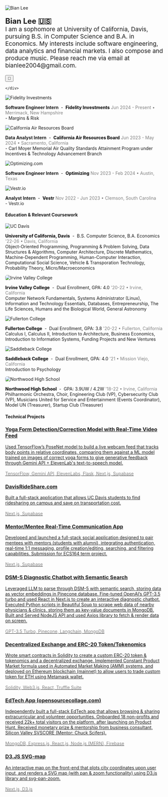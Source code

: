 ---
---

<div class="content-container-pfp">
    <div class="image-container-pfp">
        <img src="/assets/pfp_bian.jpg" alt="Bian Lee" class="pfp-image">
    </div>
    <div class="content-text">
        <p style="font-size: 1.18rem" class="intro-line-height">
          <b style="font-size: 1.5rem">Bian Lee 🇺🇸</b>
           <br/>I am a sophomore at University of California, Davis, pursuing B.S. in Computer Science and B.A. in Economics. My interests include software engineering, data analytics and financial markets. I also compose and produce music. Please reach me via email at bianlee2004@gmail.com.
         </p>
         <button id="darkModeToggle" aria-label="Toggle dark mode">🌙</button>


    </div>
</div>
<!-- -->


  <div class="web-only-margin"></div>

<div class="content-container mobile-only">
<div class="image-container">
    <img src="/assets/fidelity.jpg" alt="Fidelity Investments" class="content-image firm-logo" loading="lazy">
    </div>
    <div class="content-text">
        <p>
            <span class="internship-title">
                <span class="role"><b>Software Engineer Intern</b></span>
                <span class="hyphen">&nbsp;-&nbsp;</span>
                 <span class="company" style="font-weight: 800">Fidelity Investments</span>
            </span>
              <span style="color: gray">Jun 2024 - Present • Merrimack, New Hampshire</span>
     <br/>- Margins & Risk
        </p>
    </div>
</div>


<div class="content-container mobile-only">
    <div class="image-container">
        <img src="/assets/carb.jpeg" alt="California Air Resources Board" class="content-image firm-logo" loading="lazy">
    </div>
    <div class="content-text">
        <p>
            <span class="internship-title">
                <span class="role"><b>Data Analyst Intern</b></span>
                <span class="hyphen">&nbsp;-&nbsp;</span>
                 <span class="company" style="font-weight: 800">California Air Resources Board</span>
            </span>
            <span style="color: gray">Jun 2023 - May 2024 • Sacramento, California</span>
            <br/>- Carl Moyer Memorial Air Quality Standards Attainment Program under Incentives & Technology Advancement Branch
        </p>
    </div>
</div>

<div class="content-container mobile-only" style="">
    <div class="image-container">
        <img src="/assets/optimizing_com_logo.jpg" alt="Optimizing.com" class="content-image optimizing firm-logo" loading="lazy">
    </div>
    <div class="content-text">
        <p>
            <span class="internship-title">
                <span class="role"><b>Software Engineer Intern</b></span>
                <span class="hyphen">&nbsp;-&nbsp;</span>
                <span class="company" style="font-weight: 800">Optimizing</span>
            </span>
            <span style="color: gray">Nov 2023 - Feb 2024 • Austin, Texas</span>
            <!--
            <br/> - Led backend development of CRM dashboard for 10+ SMB business clients with Stripe integrations for financing payments
            <br/> - Reduced code redundancy by ∼20% through refactoring reusable components and employing nested routes in Remix
            <br/> - Designed 6 relational (one-to-many) schemas in Prisma for customers/checkouts and implemented API endpoints with Action/LoaderFunctions to listen to HTTP requests and allow CRUD operations
            -->
        </p>
    </div>
</div>

<div class="content-container mobile-only">
    <div class="image-container">
    <img src="/assets/vestr_bg.png" alt="Vestr.io" class="content-image firm-logo" loading="lazy">
    </div>
    <div class="content-text">
        <p>
         <span class="internship-title">
                <span class="role"><b>Analyst Intern</b></span>
                <span class="hyphen">&nbsp;-&nbsp;</span>
                 <span class="company" style="font-weight: 800">Vestr</span>
            </span>
            <span style="color: gray">Nov 2022 - Jun 2023 • Clemson, South Carolina</span>
            <br/>- Vestr.io
            <!--
            <br/> -  Conducted sell-side stock equity research through Discounted Cash Flow model and market sentiment/industry analysis
            <br/> -  Edited and published weekly company newsletter and delivered +73% subscriber count growth
            <br/> - Worked directly alongside Founder/CEO & Engineer in the Series A startup
            -->
        </p>
    </div>
</div>
<div style="margin-top: 15px;"></div>
<!-- 
<h4>Club & Extracurricular Experience</h4>
<div class="content-container" style="margin-top: 14px;">
    <div class="image-container">
        <img src="/assets/aggieworksSecond.jpg" alt="AggieWorks" class="content-image firm-logo" loading="lazy">
    </div>
    <div class="content-text">
        <p>
            <span class="internship-title">
                <span class="role"><b>Software Engineer</b></span>
                <span class="hyphen">&nbsp;-&nbsp;</span>
                <span class="company"><mark>AggieWorks</mark></span>
            </span>
            <span style="color: gray">Oct 2022 - Jun 2023 • Davis, California</span>
                <br/> - Established backend infrastructure of Clubly.org by designing schemas, writing queries in GORM, and building API routes
            <br/> - Implemented front-end UI components (modal, cards, navbar, search) with conditional rendering using Svelte
            <br/> - Wrote internal scripts in Golang, to track and query number of API calls made at every REST API endpoint
        </p>
    </div>
</div>
<div class="content-container" style="">
    <div class="image-container">
        <img src="/assets/socal.png" alt="SoCal Community College Consortium on Cybersecurity" class="content-image firm-logo" loading="lazy">
    </div>
    <div class="content-text">
        <p>
            <span class="internship-title">
                <span class="role"><b>Technical Mentor</b></span>
                <span class="hyphen">&nbsp;-&nbsp;</span>
                <span class="company"><mark>SoCal Community College Consortium on Cybersecurity</mark></span>
            </span>
            <span style="color: gray">Oct 2021 - Mar 2022 • Irvine, California</span>
             <br/> - Collaborated with professors from Irvine Valley College’s Computer Information Management (CIM) department to
create prepatory CyberPatriot (security competition) materials, as a national semifinalist in the previous season
          <br/> - Wrote 15 CTF problems & solutions for org-wide contests, on topics of cryptography and Linux OS
          <br/> - Developed training VM images for Ubuntu OS using Ansible and Shell Script
        </p>
    </div>
</div>
--> 
<div style="margin-top: 15px;"></div>
<h4>Education & Relevant Coursework</h4>
<div class="content-container content-school mobile-only">
<div class="image-container">
    <img src="/assets/davis.png" alt="UC Davis" class="content-image" loading="lazy">
    </div>
    <div class="content-text">
        <p>
            <span class="internship-title">
                <span class="school-name" style="font-weight: 800">University of California, Davis</span>
                <span class="hyphen">&nbsp;-&nbsp;</span>
                <span class="school-description">B.S. Computer Science, B.A. Economics</span>
            </span>
              <span style="color: gray">'22-26 • Davis, California</span>
      <br/> Object-Oriented Programming, Programming & Problem Solving, Data Structures & Algorithms, Computer Architecture,
Discrete Mathematics, Machine-Dependent Programming, Human-Computer Interaction, Computational Social Science, Vehicle & Transporation Technology, Probability Theory, Micro/Macroeconomics
        </p>
    </div>
</div>


<div class="content-container content-school mobile-only">
<div class="image-container">
    <img src="/assets/ivc.png" style="border-radius: 5px;" alt="Irvine Valley College" class="content-image" loading="lazy">
    </div>
    <div class="content-text">
        <p>
         <span class="internship-title">
                <span class="school-name" style="font-weight: 800">Irvine Valley College</span>
                <span class="hyphen">&nbsp;-&nbsp;</span>
                <span class="school-description">Dual Enrollment, GPA: 4.0</span>
            </span>
              <span style="color: gray">'20-22 • Irvine, California</span>
      <br/>Computer Network Fundamentals, Systems Administrator (Linux), Information and Technology Essentials, Databases, Entrepreneurship, The Life Sciences, Humans and the Biological World, General Astronomy
        </p>
    </div>

</div>

<div class="content-container content-school mobile-only">
<div class="image-container">
    <img src="/assets/fullerton.png" alt="Fullerton College" class="content-image" loading="lazy">
    </div>
    <div class="content-text">
        <p>
                 <span class="internship-title">
                <span class="school-name" style="font-weight: 800">Fullerton College</span>
                <span class="hyphen">&nbsp;-&nbsp;</span>
                <span class="school-description">Dual Enrollment, GPA: 3.8</span>
            </span>
        <span style="color: gray">'20-22 • Fullerton, California</span>
        <br/>Calculus I, Calculus II, Introduction to Architecture, Business Economics, Introduction to Information Systems, Funding Projects and New Ventures
        </p>
    </div>
</div>

<div class="content-container  content-school mobile-only">
<div class="image-container">
    <img src="/assets/saddleback.png" alt="Saddleback College" class="content-image" loading="lazy">
    </div>
    <div class="content-text">
        <p>
            <span class="internship-title">
                <span class="school-name" style="font-weight: 800">Saddleback College</span>
                <span class="hyphen">&nbsp;-&nbsp;</span>
                <span class="school-description">Dual Enrollment, GPA: 4.0</span>
            </span>
          <span style="color: gray">'21 • Mission Viejo, California</span>
      <br/>Introduction to Psychology
        </p>
    </div>
</div>
<div class="content-container content-school mobile-only">
<div class="image-container">
    <img src="/assets/northwood_bg.png" style="border-radius: 5px;" alt="Northwood High School" class="content-image" loading="lazy">
    </div>
    <div class="content-text">
        <p>
                <span class="internship-title">
                <span class="school-name" style="font-weight: 800">Northwood High School</span>
                <span class="hyphen">&nbsp;-&nbsp;</span>
                <span class="school-description">GPA: 3.9UW / 4.2W</span>
            </span>
          <span style="color: gray">'18-22 • Irvine, California</span>
      <br/>Philharmonic Orchestra, Choir, Engineering Club (VP), Cybersecurity Club (VP), Musicians United for Service and Entertainment (Events Coordinator), Model UN (Treasurer), Startup Club (Treasurer)
        </p>
    </div>
</div>

<h4>Technical Projects</h4>
<div style="margin-top:1rem"></div>
<div class="card-container">
    <!-- Card 1 -->
    <a href="https://github.com/BianLee/Equilibrio" target="_blank" class="card-link">
        <div class="card">
            <h3>Yoga Form Detection/Correction Model with Real-Time Video Feed</h3>
            <p>Used TensorFlow’s PoseNet model to build a live webcam feed that tracks body points in relative coordinates, comparing them against a ML model trained on images of correct yoga forms to give generative feedback through Gemini API + ElevenLab's text-to-speech model.
            <br/><br/><span style="color: gray">TensorFlow, Gemini API, ElevenLabs, Flask, Next.js, Supabase</span></p>
        </div>
    </a>
     <a href="https://davisrideshare.com" target="_blank" class="card-link">
        <div class="card">
            <h3>DavisRideShare.com</h3>
            <p>Built a full-stack application that allows UC Davis students to find ridesharing on campus and save on transportation cost.
            <br/><br/><span style="color: gray">Next.js, Supabase</span></p>
        </div>
    </a>
    <a href="https://github.com/BianLee/mentormingle" target="_blank" class="card-link">
        <div class="card">
            <h3>Mentor/Mentee Real-Time Communication App</h3>
            <p>Developed and launched a full-stack social application designed to pair mentees with mentors (students with alumni), integrating authentication, real-time 1:1 messaging, profile creation/editing, searching, and filtering capabilities. Submission for ECS164 term project.
            <br/><br/><span style="color: gray">Next.js, Supabase</span></p>
        </div>
    </a>
      <a href="https://github.com/ritvikir/hackdavis" target="_blank" class="card-link">
        <div class="card">
            <h3>DSM-5 Diagnostic Chatbot with Semantic Search</h3>
            <p>Leveraged LLM to parse through DSM-5 with semantic search, storing data as vector embeddings in Pinecone database. Fine-tuned OpenAI’s GPT-3.5 turbo and used React in Next.js to create an interactive diagnostic chatbot. Executed Python scripts in Beautiful Soup to scrape web data of nearby physicians & clinics, storing them as key-value documents in MongoDB. Built and Served NodeJS API and used Axios library to fetch & render data on screen.
            <br/><br/><span style="color: gray">GPT-3.5 Turbo, Pinecone, Langchain, MongoDB</span></p>
        </div>
    </a>
    <a href="https://github.com/BianLee/Decentralized-Exchange-Model-ERC-20-Token" target="_blank" class="card-link">
        <div class="card">
            <h3>Decentralized Exchange and ERC-20 Token/Tokenomics</h3>
            <p>Wrote smart contracts in Solidity to create a custom ERC-20 token & tokenomics and a decentralized exchange. Implemented Constant Product Market formula used in Automated Market Making (AMM) systems, and deployed on Ethereum blockchain (mainnet) to allow users to trade custom token for ETH using Metamask wallet.<br/><br/><span style="color: gray">Solidity, Web3.js, React, Truffle Suite</span></p>
        </div>
    </a>
    <a href="https://github.com/BianLee/opensourcecollage.com" target="_blank" class="card-link">
        <div class="card">
            <h3>EdTech App (opensourcecollage.com)</h3>
            <p>Independently built a full-stack EdTech app that allows browsing & sharing extracurricular and volunteer opportunities. Onboarded 18 non-profits and received 22k+ total visitors on the platform, after launching on Product Hunt. Received monetary prize & mentorship from business consultant, Silicon Valley SVSCORE (Mentor: Chuck Scifers).<br/><br/><span style="color: gray">MongoDB, Express.js, React.js, Node.js (MERN), Firebase</span></p>
        </div>
    </a>
    <a href="https://github.com/BianLee/D3-SVG-Map" target="_blank" class="card-link">
        <div class="card">
            <h3>D3.JS SVG-map</h3>
            <p>An interactive map on the front-end that plots city coordinates upon user input, and renders a SVG map (with pan & zoom functionality) using D3.js library and svg-pan-zoom.<br/><br/> <span style="color: gray">Next.js, D3.js</span></p>
        </div>
    </a>
</div>
<!-- 
<h4>Awards & Certifications</h4>
<div style="margin-top:1rem"></div>
- UC Davis Dean's Honors List (College of Engineering)
- <a href="https://innovate.ucdavis.edu/blog/borrow-blog" target="_blank" style="text-decoration: underline; color: #444; text-decoration-color: red; text-underline-position: under;">UC Davis Little Bang! Pitch + Poster Competition Winner at Graduate School of Management (Awarded $1K)</a>
- Cyber Skyline SoCal Cyber Cup 3rd Place (Awarded $2.5K)
- CyberPatriot National Semifinalist
- <a href="https://www.credly.com/badges/e4436913-a118-4c67-9725-9c67070cf0ac/public_url" target="_blank" style="text-decoration: underline; color: #444; text-decoration-color: red; text-underline-position: under;">AWS Certified Cloud Practitioner</a>
- <a href="https://www.certmetrics.com/comptia/public/verification.aspx?code=JTD0JHWW0YKLF3G4" target="_blank" style="text-decoration: underline; color: #444; text-decoration-color: red; text-underline-position: under;">CompTIA IT Fundamentals+ Certification</a>
- <a href="https://university.atlassian.com/student/award/aW68xiZ7xKtfrwFSYWbgQmnc" target="_blank" style="text-decoration: underline; color: #444; text-decoration-color: red; text-underline-position: under;">Jira Software Fundamentals Certification</a>
- AP Scholar with Distinction

-->


<h4>Skills</h4>


<img id="leetcodeStats" alt="LeetCode Stats" />


 <br/><i>Leetcode Stats!</i>

<div style="margin-top:1rem"></div>
- <b>Languages</b>: Python, Java, C, C++, JavaScript, TypeScript, Golang, Solidity, SQL, HTML, CSS
- <b>Framework</b>: React.js, Next.js, Remix, Node.js, Express.js, Web3.js, D3.js, Git, GitHub, MongoDB, Tailwind, Drupal, Jupyter Notebook, PostgreSQL, Svelte, BeautifulSoup, Postman, Clerk, Supabase, Docker, Zustand, Linux, Microsoft Excel
- Native Fluency in English and Korean

<br/>
<footer>
        <div class="social-icons">
        <a href="https://linkedin.com/in/bianlee" target="_blank"><i class="fab fa-linkedin"></i></a>
            <a href="https://www.instagram.com/bian.lee/" target="_blank"><i class="fab fa-instagram"></i></a>
            <a href="https://github.com/BianLee" target="_blank"><i class="fab fa-github"></i></a>
            <a href="https://discord.com/invite/hMUU5tzVWH" target="_blank"><i class="fab fa-discord"></i></a>
            <a href="https://www.youtube.com/channel/UCKEiBX4OdZhM8JeUpIWt4mw" target="_blank"><i class="fab fa-youtube"></i></a>
            <a href="https://open.spotify.com/artist/5QHoUe5kwjvOfjfHrbVTBY?si=zhdRRE5RQk2m6AqD11qmyQ" target="_blank"><i class="fab fa-spotify"></i></a>
            <a href="https://bianlee.bandcamp.com/" target="_blank"><i class="fab fa-bandcamp"></i></a>
            <!-- <a href="https://www.deezer.com/us/artist/162218717/" target="_blank"><i class="fab fa-deezer"></i></a> -->
        </div>
    </footer>

<script>
const darkModeToggle = document.getElementById('darkModeToggle');
const body = document.body;

function updateLeetCodeImage() {
  const leetcodeImg = document.getElementById('leetcodeStats');
  if (leetcodeImg) {  // Check if the element exists
    const isDarkMode = document.body.getAttribute('data-theme') === 'dark';
    const theme = isDarkMode ? 'dark' : 'light';
    leetcodeImg.src = `https://leetcard.jacoblin.cool/realbostonlobster?theme=${theme}&font=Cormorant%20Garamond&ext=heatmap`;
  }
}

// Check for saved theme preference or default to dark
const currentTheme = localStorage.getItem('theme') || 'dark';

function updateTheme(theme) {
  body.setAttribute('data-theme', theme);
  localStorage.setItem('theme', theme);
  updateButtonText(theme);
  updateLeetCodeImage();  // Update image whenever theme changes
}

function updateButtonText(theme) {
  darkModeToggle.textContent = theme === 'light' ? '🌙' : '☀️';
}

// Apply the theme when the page loads
updateTheme(currentTheme);

darkModeToggle.addEventListener('click', () => {
  const newTheme = body.getAttribute('data-theme') === 'light' ? 'dark' : 'light';
  updateTheme(newTheme);
});

// Add event listener for when the DOM content is loaded
document.addEventListener('DOMContentLoaded', updateLeetCodeImage);

// If using turbolinks or any other dynamic page loading, you might need this:
document.addEventListener('turbolinks:load', updateLeetCodeImage);
</script>